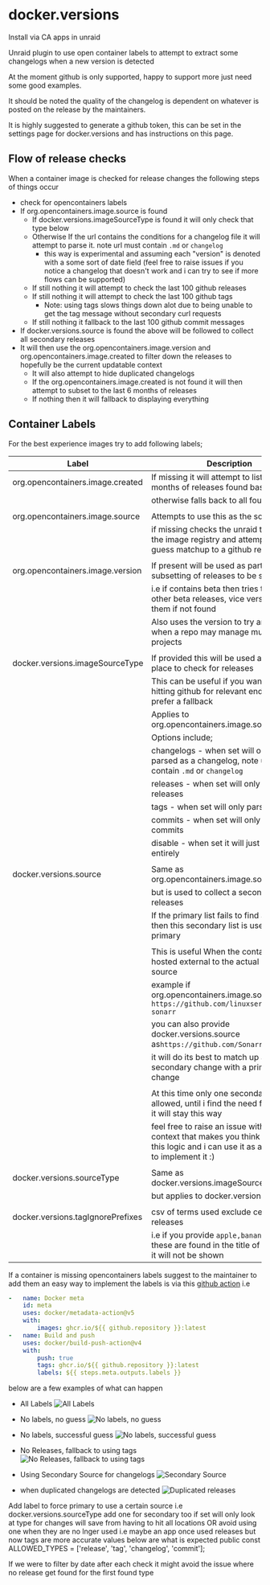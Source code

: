 # docker.versions

Install via CA apps in unraid

Unraid plugin to use open container labels to attempt to extract some changelogs when a new version is detected

At the moment github is only supported, happy to support more just need some good examples.

It should be noted the quality of the changelog is dependent on whatever is posted on the release by the maintainers.

It is highly suggested to generate a github token, this can be set in the settings page for docker.versions and has instructions on this page.

## Flow of release checks

When a container image is checked for release changes the following steps of things occur

* check for opencontainers labels
* If org.opencontainers.image.source is found
  * If docker.versions.imageSourceType is found it will only check that type below
  * Otherwise If the url contains the conditions for a changelog file it will attempt to parse it. note url must contain `.md` or `changelog`
    * this way is experimental and assuming each "version" is denoted with a some sort of date field (feel free to raise issues if you notice a changelog that doesn't work and i can try to see if more flows can be supported)
  * If still nothing it will attempt to check the last 100 github releases
  * If still nothing it will attempt to check the last 100 github tags
    * Note: using tags slows things down alot due to being unable to get the tag message without secondary curl requests
  * If still nothing it fallback to the last 100 github commit messages
* If docker.versions.source is found the above will be followed to collect all secondary releases
* It will then use the org.opencontainers.image.version and org.opencontainers.image.created to filter down the releases to hopefully be the current updatable context
  * It will also attempt to hide duplicated changelogs
  * If the org.opencontainers.image.created is not found it will then attempt to subset to the last 6 months of releases
  * If nothing then it will fallback to displaying everything

## Container Labels

For the best experience images try to add following labels;

| Label                             | Description                                                                                                                              |
| --------------------------------- | ---------------------------------------------------------------------------------------------------------------------------------------- |
| org.opencontainers.image.created  | If missing it will attempt to list the last 6 months of releases found based on type                                                     |
|                                   | otherwise falls back to all found releases                                                                                               |
|                                   |                                                                                                                                          |
| org.opencontainers.image.source   | Attempts to use this as the source                                                                                                       |
|                                   | if missing checks the unraid template for the image registry and attempts a best guess matchup to a github repo                          |
|                                   |                                                                                                                                          |
| org.opencontainers.image.version  | If present will be used as part of the subsetting of releases to be shown                                                                |
|                                   | i.e if contains beta then tries to show other beta releases, vice versa exclude them if not found                                        |
|                                   | Also uses the version to try and filter when a repo may manage multiple projects                                                         |
|                                   |                                                                                                                                          |
| docker.versions.imageSourceType   | If provided this will be used as the only place to check for releases                                                                    |
|                                   | This can be useful if you want to avoid hitting github for relevant endpoints, or prefer a fallback                                      |
|                                   | Applies to org.opencontainers.image.source                                                                                               |
|                                   | Options include;                                                                                                                         |
|                                   | changelogs - when set will only be parsed as a changelog, note url must contain `.md` or `changelog`                                     |
|                                   | releases - when set will only parse releases                                                                                             |
|                                   | tags - when set will only parse tags                                                                                                     |
|                                   | commits - when set will only parse commits                                                                                               |
|                                   | disable - when set it will just skip source entirely                                                                                     |
|                                   |                                                                                                                                          |
| docker.versions.source            | Same as org.opencontainers.image.source                                                                                                  |
|                                   | but is used to collect a secondary list of releases                                                                                      |
|                                   | If the primary list fails to find any items then this secondary list is used as the primary                                              |
|                                   |                                                                                                                                          |
|                                   | This is useful When the container is hosted external to the actual program source                                                        |
|                                   | example if org.opencontainers.image.source is `https://github.com/linuxserver/docker-sonarr`                                             |
|                                   | you can also provide docker.versions.source as`https://github.com/Sonarr/Sonarr`                                                         |
|                                   | it will do its best to match up a secondary change with a primary change                                                                 |
|                                   |                                                                                                                                          |
|                                   | At this time only one secondary source is allowed, until i find the need for multiple it will stay this way                              |
|                                   | feel free to raise an issue with the context that makes you think you need this logic and i can use it as a test case to implement it :) |
|                                   |                                                                                                                                          |
| docker.versions.sourceType        | Same as docker.versions.imageSourceType                                                                                                  |
|                                   | but applies to docker.versions.source                                                                                                    |
|                                   |                                                                                                                                          |
| docker.versions.tagIgnorePrefixes | csv of terms used exclude certain releases                                                                                               |
|                                   | i.e if you provide `apple,banana` if either of these are found in the title of the release it will not be shown                          |

If a container is missing opencontainers labels suggest to the maintainer to add them
an easy way to implement the labels is via this [github action](https://github.com/docker/metadata-action)
i.e

```yml
-   name: Docker meta
    id: meta
    uses: docker/metadata-action@v5
    with:
        images: ghcr.io/${{ github.repository }}:latest
-   name: Build and push
    uses: docker/build-push-action@v4
    with:
        push: true
        tags: ghcr.io/${{ github.repository }}:latest
        labels: ${{ steps.meta.outputs.labels }}
```

below are a few examples of what can happen

* All Labels
![All Labels](images/all.png)

* No labels, no guess
![No labels, no guess](images/none.png)

* No labels, successful guess
![No labels, successful guess](images/semi.png)

* No Releases, fallback to using tags
![No Releases, fallback to using tags](images/tags.png)

* Using Secondary Source for changelogs
![Secondary Source](images/secondary.png)

* when duplicated changelogs are detected
![Duplicated releases](images/duplicated.png)

<!-- TODO: -->
Add label to force primary to use a certain source i.e docker.versions.sourceType
add one for secondary too
if set will only look at type for changes
will save from having to hit all locations OR avoid using one when they are no lnger used
i.e maybe an app once used releases but now tags are more accurate
values below are what is expected
public const ALLOWED_TYPES = ['release', 'tag', 'changelog', 'commit'];

If we were to filter by date after each check it might avoid the issue where no release get found for the first found type
